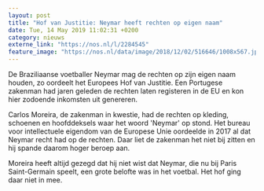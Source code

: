 ```yaml
---
layout: post
title: "Hof van Justitie: Neymar heeft rechten op eigen naam"
date: Tue, 14 May 2019 11:02:31 +0200
category: nieuws
externe_link: "https://nos.nl/l/2284545"
feature_image: "https://nos.nl/data/image/2018/12/02/516646/1008x567.jpg"
---
```


<p>De Braziliaanse voetballer Neymar mag de rechten op zijn eigen naam houden, zo oordeelt het Europees Hof van Justitie. Een Portugese zakenman had jaren geleden de rechten laten registeren in de EU en kon hier zodoende inkomsten uit genereren.</p>
<p>Carlos Moreira, de zakenman in kwestie, had de rechten op kleding, schoenen en hoofddeksels waar het woord 'Neymar' op stond. Het bureau voor intellectuele eigendom van de Europese Unie oordeelde in 2017 al dat Neymar recht had op de rechten. Daar liet de zakenman het niet bij zitten en hij spande daarom hoger beroep aan.</p>
<p>Moreira heeft altijd gezegd dat hij niet wist dat Neymar, die nu bij Paris Saint-Germain speelt, een grote belofte was in het voetbal. Het hof ging daar niet in mee. </p>
